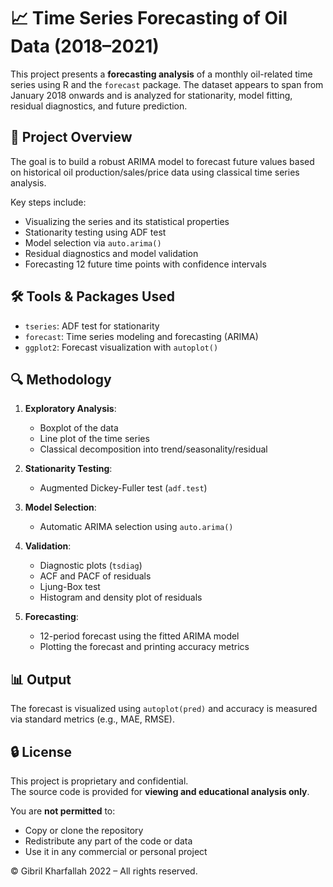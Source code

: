 # 📈 Time Series Forecasting of Oil Data (2018–2021)

This project presents a **forecasting analysis** of a monthly oil-related time series using R and the `forecast` package. The dataset appears to span from January 2018 onwards and is analyzed for stationarity, model fitting, residual diagnostics, and future prediction.

## 📘 Project Overview

The goal is to build a robust ARIMA model to forecast future values based on historical oil production/sales/price data using classical time series analysis.

Key steps include:

- Visualizing the series and its statistical properties
- Stationarity testing using ADF test
- Model selection via `auto.arima()`
- Residual diagnostics and model validation
- Forecasting 12 future time points with confidence intervals

## 🛠️ Tools & Packages Used

- `tseries`: ADF test for stationarity
- `forecast`: Time series modeling and forecasting (ARIMA)
- `ggplot2`: Forecast visualization with `autoplot()`

## 🔍 Methodology

1. **Exploratory Analysis**:
   - Boxplot of the data
   - Line plot of the time series
   - Classical decomposition into trend/seasonality/residual

2. **Stationarity Testing**:
   - Augmented Dickey-Fuller test (`adf.test`)

3. **Model Selection**:
   - Automatic ARIMA selection using `auto.arima()`

4. **Validation**:
   - Diagnostic plots (`tsdiag`)
   - ACF and PACF of residuals
   - Ljung-Box test
   - Histogram and density plot of residuals

5. **Forecasting**:
   - 12-period forecast using the fitted ARIMA model
   - Plotting the forecast and printing accuracy metrics

## 📊 Output

The forecast is visualized using `autoplot(pred)` and accuracy is measured via standard metrics (e.g., MAE, RMSE).

## 🔒 License

This project is proprietary and confidential.  
The source code is provided for **viewing and educational analysis only**.

You are **not permitted** to:
- Copy or clone the repository
- Redistribute any part of the code or data
- Use it in any commercial or personal project

© Gibril Kharfallah 2022 – All rights reserved.
